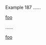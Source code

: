 Example 187
......

[foo]

> [foo]: /url

......

<p><a href="/url">foo</a></p>
<blockquote>
</blockquote>
